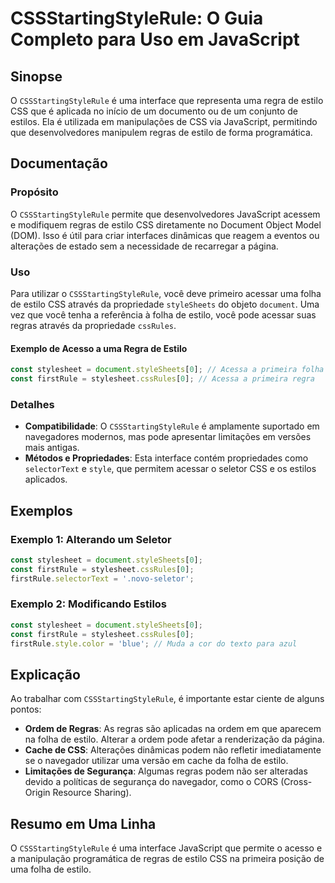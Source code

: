 <!--
Meta Description: # CSSStartingStyleRule: O Guia Completo para Uso em JavaScript ## Sinopse O `CSSStartingStyleRule` é uma interface que representa uma regra de estilo ...
Meta Keywords: estilo, uma, que, cssstartingstylerule, javascript
-->

# CSSStartingStyleRule: O Guia Completo para Uso em JavaScript

## Sinopse
O `CSSStartingStyleRule` é uma interface que representa uma regra de estilo CSS que é aplicada no início de um documento ou de um conjunto de estilos. Ela é utilizada em manipulações de CSS via JavaScript, permitindo que desenvolvedores manipulem regras de estilo de forma programática.

## Documentação
### Propósito
O `CSSStartingStyleRule` permite que desenvolvedores JavaScript acessem e modifiquem regras de estilo CSS diretamente no Document Object Model (DOM). Isso é útil para criar interfaces dinâmicas que reagem a eventos ou alterações de estado sem a necessidade de recarregar a página.

### Uso
Para utilizar o `CSSStartingStyleRule`, você deve primeiro acessar uma folha de estilo CSS através da propriedade `styleSheets` do objeto `document`. Uma vez que você tenha a referência à folha de estilo, você pode acessar suas regras através da propriedade `cssRules`.

#### Exemplo de Acesso a uma Regra de Estilo
```javascript
const stylesheet = document.styleSheets[0]; // Acessa a primeira folha de estilo
const firstRule = stylesheet.cssRules[0]; // Acessa a primeira regra
```

### Detalhes
- **Compatibilidade**: O `CSSStartingStyleRule` é amplamente suportado em navegadores modernos, mas pode apresentar limitações em versões mais antigas.
- **Métodos e Propriedades**: Esta interface contém propriedades como `selectorText` e `style`, que permitem acessar o seletor CSS e os estilos aplicados.

## Exemplos
### Exemplo 1: Alterando um Seletor
```javascript
const stylesheet = document.styleSheets[0];
const firstRule = stylesheet.cssRules[0];
firstRule.selectorText = '.novo-seletor';
```

### Exemplo 2: Modificando Estilos
```javascript
const stylesheet = document.styleSheets[0];
const firstRule = stylesheet.cssRules[0];
firstRule.style.color = 'blue'; // Muda a cor do texto para azul
```

## Explicação
Ao trabalhar com `CSSStartingStyleRule`, é importante estar ciente de alguns pontos:
- **Ordem de Regras**: As regras são aplicadas na ordem em que aparecem na folha de estilo. Alterar a ordem pode afetar a renderização da página.
- **Cache de CSS**: Alterações dinâmicas podem não refletir imediatamente se o navegador utilizar uma versão em cache da folha de estilo.
- **Limitações de Segurança**: Algumas regras podem não ser alteradas devido a políticas de segurança do navegador, como o CORS (Cross-Origin Resource Sharing).

## Resumo em Uma Linha
O `CSSStartingStyleRule` é uma interface JavaScript que permite o acesso e a manipulação programática de regras de estilo CSS na primeira posição de uma folha de estilo.